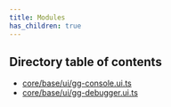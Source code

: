 ```yaml
---
title: Modules
has_children: true
---
```


<h2 class="text-delta">Directory table of contents</h2>

- [core/base/ui/gg-console.ui.ts](/gg-web-engine/modules/core/base/ui/gg-console.ui.ts)
- [core/base/ui/gg-debugger.ui.ts](/gg-web-engine/modules/core/base/ui/gg-debugger.ui.ts)
